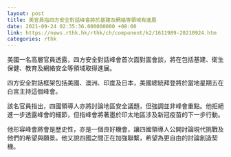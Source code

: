 ```yaml
---
layout: post
title: 美官員指四方安全對話峰會將於基建及網絡等領域有進展
date: 2021-09-24 02:35:36.000000000 +08:00
link: https://news.rthk.hk/rthk/ch/component/k2/1611989-20210924.htm
categories: rthk
---
```


美國一名高層官員透露，四方安全對話峰會首次面對面會談，將在包括基建、衛生保健、教育及網絡安全等領域取得進展。

四方安全對話框架包括美國、澳洲、印度及日本，美國總統拜登將於當地星期五在白宮主持這個峰會。

該名官員指出，四國領導人亦將討論地區安全議題，但強調並非峰會重點。他拒絕進一步透露峰會的細節，但指峰會將著墨於印太地區涉及新冠疫苗的下一步行動。

他形容峰會將會是歷史性，亦是一個良好機會，讓四國領導人公開討論現代挑戰及他們的希望與願景。他又說四國之間正在加強聯繫，希望為更自由的討論創造契機。
